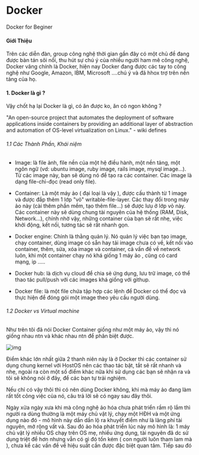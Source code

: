 # Docker

Docker for Beginer

#### Giới Thiệu

Trên các diễn đàn, group công nghệ thời gian gần đây có một chủ đề đang được bàn tán sôi nổi, thu hút sự chú ý của nhiều người ham mê công nghệ, Docker vâng chính là
Docker, hiện nay Docker đang được các tay to công nghệ như Google, Amazon, IBM, Microsoft ....chú ý và đã hhox trợ trên nền tảng của họ.

#### 1. Docker là gì ?

Vậy chốt hạ lại Docker là gì, có ăn được ko, ăn có ngon không ?

"An open-source project that automates the deployment of software applications inside containers by providing an additional layer of 
abstraction and automation of OS-level virtualization on Linux." - wiki defines

###### 1.1 Các Thành Phần, Khái niệm

- Image: là file ảnh, file nền của một hệ điều hành, một nền tảng, một ngôn ngữ (vd: ubuntu image, ruby image, rails image, mysql image…). Từ các image này, bạn sẽ dùng nó để tạo ra các container.
Các image là dạng file-chỉ-đọc (read only file).

- Container: Là một máy ảo ( đại loại là vậy ), được cấu thành từ 1 image và được đắp thêm 1 lớp "vỏ" writable-file-layer. Các thay đổi trong máy ảo này (cài thêm phần mềm, tạo thêm file…) sẽ được lưu ở lớp vỏ này.
Các container này sẽ dùng chung tài nguyên của hệ thống (RAM, Disk, Network…), chính nhờ vậy, những container của bạn sẽ rất nhẹ, việc khởi động, kết nối, tương tác sẽ rất nhanh gọn.

- Docker engine: Chính là thằng quản lý. Nó quản lý việc bạn tạo image, chạy container, dùng image có sẵn hay tải image chưa có về, 
kết nối vào container, thêm, sửa, xóa image và container, cả vấn đề về network luôn, khi một container chạy nó khá giống 1 máy ảo , cũng có card mạng, ip .....

- Docker hub: là dịch vụ cloud để chia sẻ ứng dụng, lưu trữ image, có thể thao tác pull/push với các images khá giống với githup.

- Docker file: là một file chứa tập hợp các lệnh để Docker có thể đọc và thực hiện để đóng gói một image theo yêu cầu người dùng.

###### 1.2 Docker vs Virtual machine

Như trên tôi đã nói Docker Container giống như một máy ảo, vậy thì nó giống nhau ntn và khác nhau ntn để phân biệt được.

![img](http://image.prntscr.com/image/a499820cb7ce4d428c38dfbcecffd23d.png "img")

Điểm khác lớn nhất giữa 2 thanh niên này là ở Docker thì các container sử dụng chung kernel với HostOS nên các thao tác bật, tắt sẽ rất nhanh và nhẹ, ngoài ra còn một số điểm khác nữa khi sử dụng các bạn sẽ nhận ra và tôi sẽ không nói ở đây, để các bạn tự trải nghiệm.

Nếu chỉ có vậy thôi thì có nên dùng Docker không, khi mà máy ảo đang làm rất tốt công việc của nó, câu trả lời sẽ có ngay sau đây thôi.

Ngày xửa ngày xưa khi mà công nghệ ảo hóa chưa phát triển rầm rộ lắm thì người ra dùng thường là một máy chủ vật lý, chạy một HĐH và một ứng dụng nào đó - mô hình này dần dần lộ ra khuyết điểm như là lãng phí tài nguyên, mở rộng vất vả. Sau đó ảo hóa phát triển lúc này mô hình là: 1 máy chủ vật lý nhiều OS chạy trên OS mẹ, nhiều ứng dụng, tài nguyên đã dc sử dụng triệt để hơn
nhưng vẫn có gì đó tốn kém ( con người luôn tham lam mà ), chưa kể các vấn đề về hiệu suất cần được đặc biệt quan tâm. Tiếp sau đó 
